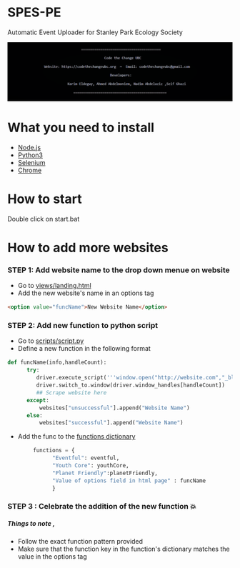 # SPES-PE
Automatic Event Uploader for Stanley Park Ecology Society 

![alt text](https://github.com/CodeTheChangeUBC/SPES-PE/blob/master/img.PNG)

# What you need to install

* [Node.js](https://nodejs.org/en/)
* [Python3](https://anaconda.org/anaconda/python)
* [Selenium](https://pypi.org/project/selenium/)
* [Chrome](https://www.google.com/chrome/)

# How to start
Double click on start.bat

# How to add more websites

### STEP 1: Add website name to the drop down menue on website
  * Go to [views/landing.html](https://github.com/CodeTheChangeUBC/SPES-PE/blob/master/App/views/landing.html#L348-L372)
  * Add the new website's name in an options tag 
  ```html 
<option value="funcName">New Website Name</option>
  ```
### STEP 2: Add new function to python script
  * Go to [scripts/script.py](https://github.com/CodeTheChangeUBC/SPES-PE/blob/master/App/views/landing.html#L33)
  * Define a new function in the following format
  ```python 
def funcName(info,handleCount):
        try:
           driver.execute_script('''window.open("http://website.com","_blank");''')
           driver.switch_to.window(driver.window_handles[handleCount])
           ## Scrape website here
        except:
            websites["unsuccessful"].append("Website Name")
        else:
            websites["successful"].append("Website Name")
  ```
  * Add the func to the [functions dictionary](https://github.com/CodeTheChangeUBC/SPES-PE/blob/master/App/views/landing.html#L94)
  ```python
          functions = {
                "Eventful": eventful,
                "Youth Core": youthCore,
                "Planet Friendly":planetFriendly,
                "Value of options field in html page" : funcName
                }
   ```
 ### STEP 3 : Celebrate the addition of the new function :boom:
 ##### Things to note , 
 * Follow the exact function pattern provided
 * Make sure that the function key in the function's dictionary matches the value in the options tag
 
